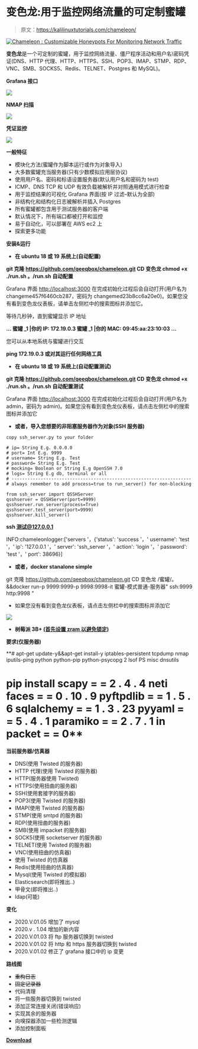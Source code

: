 # 变色龙:用于监控网络流量的可定制蜜罐

> 原文：<https://kalilinuxtutorials.com/chameleon/>

[![Chameleon : Customizable Honeypots For Monitoring Network Traffic](img//307f3ca43f04e2ec252b143716fc61a1.png "Chameleon : Customizable Honeypots For Monitoring Network Traffic")](https://1.bp.blogspot.com/-xJ8Lt3F_ON8/YE2p66ZM25I/AAAAAAAAIgU/zk9H5tWbjbEpaxYOA1L5KouaCo5CUqQJwCLcBGAsYHQ/s728/chameleon%25281%2529.png)

**变色龙**是一个可定制的蜜罐，用于监控网络流量、僵尸程序活动和用户名\密码凭证(DNS、HTTP 代理、HTTP、HTTPS、SSH、POP3、IMAP、STMP、RDP、VNC、SMB、SOCKS5、Redis、TELNET、Postgres 和 MySQL)。

**Grafana 接口**

![](img//b445c43c555dbad52c33dcacc9563dbb.png)

**NMAP 扫描**

![](img//ac303a022163fa9867f0105f54e0bc22.png)

**凭证监控**

![](img//38215d6276f820c39a79c9658d123b9e.png)

**一般特征**

*   模块化方法(蜜罐作为脚本运行或作为对象导入)
*   大多数蜜罐充当服务器(只有少数模拟应用层协议)
*   使用用户名、密码和标语设置服务器(默认用户名和密码为 test)
*   ICMP、DNS TCP 和 UDP 有效负载被解析并对照通用模式进行检查
*   用于监控结果的可视化 Grafana 界面(按 IP 过滤–默认为全部)
*   非结构化和结构化日志被解析并插入 Postgres
*   所有蜜罐都包含用于测试服务器的客户端
*   默认情况下，所有端口都被打开和监控
*   易于自动化，可以部署在 AWS ec2 上
*   探索更多功能

**安装&运行**

*   **在 ubuntu 18 或 19 系统上(自动配置)**

**git 克隆 https://github.com/qeeqbox/chameleon.git
CD 变色龙
chmod +x ./run.sh
。/run.sh 自动配置**

Grafana 界面 [http://localhost:3000](http://localhost:3000) 在完成初始化过程后会自动打开(用户名为 changeme457f6460cb287，密码为 changemed23b8cc6a20e0)。如果您没有看到变色龙仪表板，请单击左侧栏中的搜索图标并添加它。

等待几秒钟，直到蜜罐显示 IP 地址

**…
蜜罐 _1 |你的 IP: 172.19.0.3
蜜罐 _1 |你的 MAC: 09:45:aa:23:10:03
…**

您可以从本地系统与蜜罐进行交互

**ping 172.19.0.3
或对其运行任何网络工具** 

*   **在 ubuntu 18 或 19 系统上(自动配置测试)**

**git 克隆 https://github.com/qeeqbox/chameleon.git
CD 变色龙
chmod +x ./run.sh
。/run.sh 自动配置测试**

Grafana 界面 [http://localhost:3000](http://localhost:3000) 在完成初始化过程后会自动打开(用户名为 admin，密码为 admin)。如果您没有看到变色龙仪表板，请点击左侧栏中的搜索图标并添加它

*   **或者，导入您想要的非阻塞服务器作为对象(SSH 服务器)**

```
copy ssh_server.py to your folder
```

```
# ip= String E.g. 0.0.0.0
# port= Int E.g. 9999
# username= String E.g. Test
# password= String E.g. Test
# mocking= Boolean or String E.g OpenSSH 7.0
# logs= String E.g db, terminal or all
# --------------------------------------------------------------------
# always remember to add process=true to run_server() for non-blocking

from ssh_server import QSSHServer
qsshserver = QSSHServer(port=9999)
qsshserver.run_server(process=True)
qsshserver.test_server(port=9999)
qsshserver.kill_server()
```

**ssh 测试@127.0.0.1**

INFO:chameleonlogger:['servers '，{'status': 'success '，' username': 'test '，' ip': '127.0.0.1 '，' server': 'ssh_server '，' action': 'login '，' password': 'test '，' port': 38696}]

*   **或者，docker stanalone simple**

git 克隆 https://github.com/qeeqbox/chameleon.git
CD 变色龙
/蜜罐/。&&docker run-p 9999:9999-p 9998:9998-it 蜜罐-模式普通-服务器" ssh:9999 http:9998 "

*   如果您没有看到变色龙仪表板，请点击左侧栏中的搜索图标并添加它

![](img//ffd5942186c51fb0d32475276785ccba.png)

*   **树莓派 3B+ [(首先设置 zram 以避免锁定)](https://github.com/qeeqbox/chameleon/pull/1)**

**要求(仅服务器)**

**# apt-get update-y&&apt-get install-y iptables-persistent tcpdump nmap iputils-ping python python-pip python-psycopg 2 lsof PS misc dnsutils
# pip install scapy = = 2 . 4 . 4 neti faces = = 0 . 10 . 9 pyftpdlib = = 1 . 5 . 6 sqlalchemy = = 1 . 3 . 23 pyyaml = = 5 . 4 . 1 paramiko = = 2 . 7 . 1 in packet = = 0**

**当前服务器/仿真器**

*   DNS(使用 Twisted 的服务器)
*   HTTP 代理(使用 Twisted 的服务器)
*   HTTP(服务器使用 Twisted)
*   HTTPS(使用扭曲的服务器)
*   SSH(使用套接字的服务器)
*   POP3(使用 Twisted 的服务器)
*   IMAP(使用 Twisted 的服务器)
*   STMP(使用 smtpd 的服务器)
*   RDP(使用扭曲的服务器)
*   SMB(使用 impacket 的服务器)
*   SOCK5(使用 socketserver 的服务器)
*   TELNET(使用 Twisted 的服务器)
*   VNC(使用扭曲的仿真器)
*   使用 Twisted 的仿真器
*   Redis(使用扭曲的仿真器)
*   Mysql(使用 Twisted 的模拟器)
*   Elasticsearch(即将推出..)
*   甲骨文(即将推出..)
*   ldap(可能)

**变化**

*   2020.V.01.05 增加了 mysql
*   2020.v . 1.04 增加的新内容
*   2020.V.01.03 将 ftp 服务器切换到 twisted
*   2020.V.01.02 将 http 和 https 服务器切换到 twisted
*   2020.V.01.02 修正了 grafana 接口中的 ip 变更

**路线图**

*   ~~重构日志~~
*   ~~固定记录器~~
*   代码清理
*   将一些服务器切换到 twisted
*   添加正常连接关闭(错误响应)
*   实现其余的服务器
*   向嗅探器添加一些检测逻辑
*   添加控制面板

[**Download**](https://github.com/qeeqbox/chameleon)